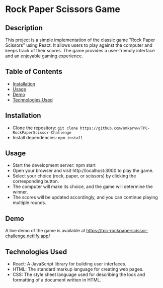 # Rock Paper Scissors Game
## Description
This project is a simple implementation of the classic game "Rock Paper Scissors" using React. It allows users to play against the computer and keeps track of their scores. The game provides a user-friendly interface and an enjoyable gaming experience.

## Table of Contents
- [Installation](#installation)
- [Usage](#usage)
- [Demo](#demo)
- [Technologies Used](#technologies-used)

## Installation
- Clone the repository: `git clone https://github.com/omkarvw/TPC-RockPaperScissor-Challenge`
- Install dependencies: `npm install`

## Usage
- Start the development server: npm start
- Open your browser and visit http://localhost:3000 to play the game.
- Select your choice (rock, paper, or scissors) by clicking the corresponding button.
- The computer will make its choice, and the game will determine the winner.
- The scores will be updated accordingly, and you can continue playing multiple rounds.


## Demo
A live demo of the game is available at https://tpc-rockpaperscissor-challenge.netlify.app/

## Technologies Used
- React: A JavaScript library for building user interfaces.
- HTML: The standard markup language for creating web pages.
- CSS: The style sheet language used for describing the look and formatting of a document written in HTML.
